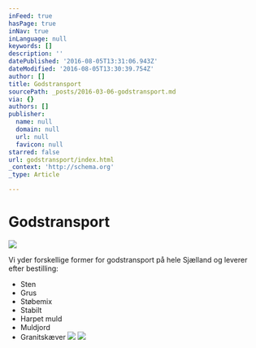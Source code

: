 ```yaml
---
inFeed: true
hasPage: true
inNav: true
inLanguage: null
keywords: []
description: ''
datePublished: '2016-08-05T13:31:06.943Z'
dateModified: '2016-08-05T13:30:39.754Z'
author: []
title: Godstransport
sourcePath: _posts/2016-03-06-godstransport.md
via: {}
authors: []
publisher:
  name: null
  domain: null
  url: null
  favicon: null
starred: false
url: godstransport/index.html
_context: 'http://schema.org'
_type: Article

---
```

# Godstransport
![](https://the-grid-user-content.s3-us-west-2.amazonaws.com/a99484d3-a829-44d3-aad3-f9fe2fb64951.png)

Vi yder forskellige former for godstransport på hele Sjælland og leverer efter bestilling:

* Sten
* Grus
* Støbemix
* Stabilt
* Harpet muld
* Muldjord
* Granitskæver
![](https://the-grid-user-content.s3-us-west-2.amazonaws.com/83e2505d-32d0-4e79-8bfc-4e318a91bea7.png)
![](https://the-grid-user-content.s3-us-west-2.amazonaws.com/b230d821-8e24-4bfc-bb4e-00a06d0e2567.png)